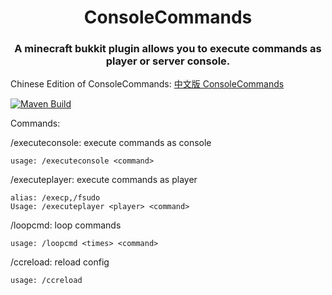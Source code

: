 <div align=middle>
    <h1>ConsoleCommands</h1>
<h3>A minecraft bukkit plugin allows you to execute commands as player or server console.</h3>
</div>

Chinese Edition of ConsoleCommands: [中文版 ConsoleCommands](https://github.com/MessyCraft/ConsoleCommands-zh_CN/)

[![Maven Build](https://github.com/MessyCraft/ConsoleCommands/actions/workflows/maven.yml/badge.svg)](https://github.com/MessyCraft/ConsoleCommands/actions/workflows/maven.yml) 

Commands:

/executeconsole: execute commands as console

    usage: /executeconsole <command>

/executeplayer: execute commands as player

    alias: /execp,/fsudo
    Usage: /executeplayer <player> <command>
    
/loopcmd: loop commands

    usage: /loopcmd <times> <command>

/ccreload: reload config
    
    usage: /ccreload
